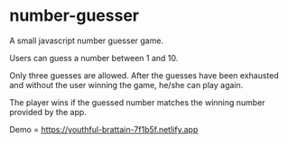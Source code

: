 # number-guesser

A small javascript number guesser game. 

Users can guess a number between 1 and 10.

Only three guesses are allowed. After the guesses have been exhausted and without the user winning the game, he/she can play again.

The player wins if the guessed number matches the winning number provided by the app.

Demo = https://youthful-brattain-7f1b5f.netlify.app
